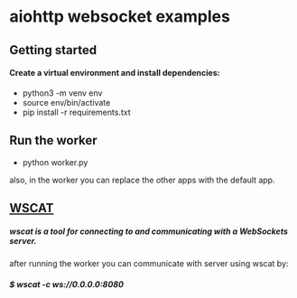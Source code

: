 # aiohttp websocket examples

## Getting started
#### Create a virtual environment and install dependencies:

- python3 -m venv env
- source env/bin/activate
- pip install -r requirements.txt


## Run the worker
- python worker.py

also, in the worker you can replace the other apps with the default app. 


## [WSCAT](https://www.npmjs.com/package/wscat)
##### wscat is a tool for connecting to and communicating with a WebSockets server.

after running the worker you can communicate with server using wscat by: 
##### $ wscat -c ws://0.0.0.0:8080

